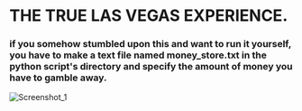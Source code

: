 # THE TRUE LAS VEGAS EXPERIENCE.
### if you somehow stumbled upon this and want to run it yourself, you have to make a text file named money_store.txt in the python script's directory and specify the amount of money you have to gamble away.
![Screenshot_1](https://github.com/user-attachments/assets/18f2423a-c7a3-4397-991a-490a567d9e67)

